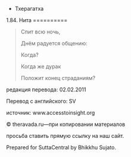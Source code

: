









* Тхерагатха


1\.84\. Нита
\=\=\=\=\=\=\=\=\=\=




> Cпит всю ночь,  
> 
> Днём радуется общению:  
> 
> Когда?  
> 
> Когда же дурак  
> 
> Положит конец страданиям?



редакция перевода: 02\.02\.2011


Перевод с английского: SV


источник: www\.accesstoinsight\.org


© theravada\.ru—при копировании материалов


просьба ставить прямую ссылку на наш сайт\.


Prepared for SuttaCentral by Bhikkhu Sujato\.






